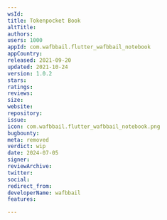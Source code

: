 ```yaml
---
wsId: 
title: Tokenpocket Book
altTitle: 
authors: 
users: 1000
appId: com.wafbbail.flutter_wafbbail_notebook
appCountry: 
released: 2021-09-20
updated: 2021-10-24
version: 1.0.2
stars: 
ratings: 
reviews: 
size: 
website: 
repository: 
issue: 
icon: com.wafbbail.flutter_wafbbail_notebook.png
bugbounty: 
meta: removed
verdict: wip
date: 2024-07-05
signer: 
reviewArchive: 
twitter: 
social: 
redirect_from: 
developerName: wafbbail
features: 

---
```


